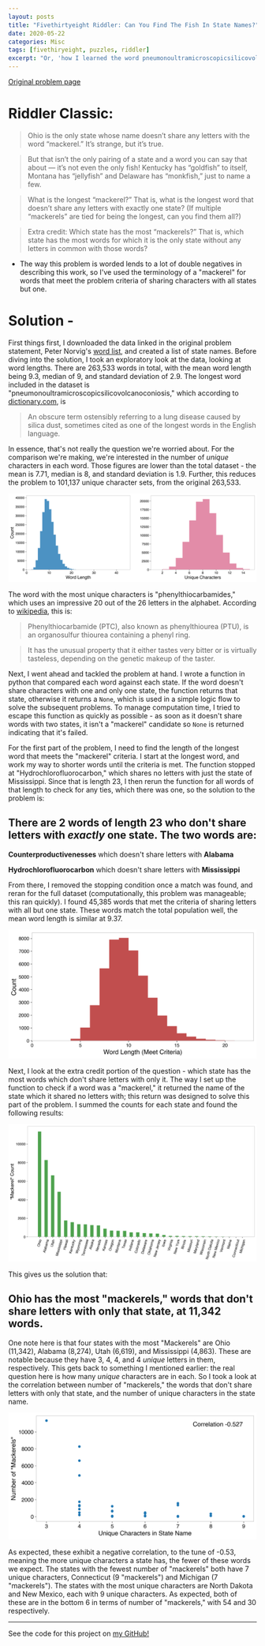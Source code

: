 ```yaml
---
layout: posts
title: "Fivethirtyeight Riddler: Can You Find The Fish In State Names?"
date: 2020-05-22
categories: Misc
tags: [fivethiryeight, puzzles, riddler]
excerpt: "Or, 'how I learned the word pneumonoultramicroscopicsilicovolcanoconiosis'"
---
```


[Original problem page](https://fivethirtyeight.com/features/somethings-fishy-in-the-state-of-the-riddler/)


# Riddler Classic:

> Ohio is the only state whose name doesn’t share any letters with the word “mackerel.” It’s strange, but it’s true.

> But that isn’t the only pairing of a state and a word you can say that about — it’s not even the only fish! Kentucky has “goldfish” to itself, Montana has “jellyfish” and Delaware has “monkfish,” just to name a few.

> What is the longest “mackerel?” That is, what is the longest word that doesn’t share any letters with exactly one state? (If multiple “mackerels” are tied for being the longest, can you find them all?)

> Extra credit: Which state has the most “mackerels?” That is, which state has the most words for which it is the only state without any letters in common with those words?

* The way this problem is worded lends to a lot of double negatives in describing this work, so I've used the terminology of a "mackerel" for words that meet the problem criteria of sharing characters with all states but one.

# __Solution__ -


First things first, I downloaded the data linked in the original problem statement, Peter Norvig's [word list](https://norvig.com/ngrams/word.list), and created a list of state names. Before diving into the solution, I took an exploratory look at the data, looking at word lengths. There are 263,533 words in total, with the mean word length being 9.3, median of 9, and standard deviation of 2.9. The longest word included in the dataset is "pneumonoultramicroscopicsilicovolcanoconiosis," which according to [dictionary.com](https://www.dictionary.com/browse/pneumonoultramicroscopicsilicovolcanoconiosis), is 

>An obscure term ostensibly referring to a lung disease caused by silica dust, sometimes cited as one of the longest words in the English language.

 In essence, that's not really the question we're worried about. For the comparison we're making, we're interested in the number of _unique_ characters in each word. Those figures are lower than the total dataset - the mean is 7.71, median is 8, and standard deviation is 1.9. Further, this reduces the problem to 101,137 unique character sets, from the original 263,533.

![center](https://github.com/tjburch/puzzles/blob/master/riddler538_2020_May22/plots/count_distribution.png?raw=true) 

The word with the most unique characters is "phenylthiocarbamides," which uses an impressive 20 out of the 26 letters in the alphabet. According to [wikipedia](https://en.wikipedia.org/wiki/Phenylthiocarbamide), this is:

> Phenylthiocarbamide (PTC), also known as phenylthiourea (PTU), is an organosulfur thiourea containing a phenyl ring.

> It has the unusual property that it either tastes very bitter or is virtually tasteless, depending on the genetic makeup of the taster. 

Next, I went ahead and tackled the problem at hand. I wrote a function in python that compared each word against each state. If the word doesn't share characters with one and only one state, the function returns that state, otherwise it returns a ```None```, which is used in a simple logic flow to solve the subsequent problems. To manage computation time, I tried to escape this function as quickly as possible - as soon as it doesn't share words with two states, it isn't a "mackerel" candidate so ```None``` is returned indicating that it's failed. 

For the first part of the problem, I need to find the length of the longest word that meets the "mackerel" criteria. I start at the longest word, and work my way to shorter words until the criteria is met. The function stopped at "Hydrochlorofluorocarbon," which shares no letters with just the state of Mississippi. Since that is length 23, I then rerun the function for all words of that length to check for any ties, which there was one, so the solution to the problem is:

## There are **2** words of length **23** who don't share letters with _exactly_ one state. The two words are:

**Counterproductivenesses** which doesn't share letters with **Alabama**

**Hydrochlorofluorocarbon** which doesn't share letters with **Mississippi**

From there, I removed the stopping condition once a match was found, and reran for the full dataset (computationally, this problem was manageable; this ran quickly). I found 45,385 words that met the criteria of sharing letters with all but one state. These words match the total population well, the mean word length is similar at 9.37.

![center](https://github.com/tjburch/puzzles/blob/master/riddler538_2020_May22/plots/passing_distribution.png?raw=true) 


Next, I look at the extra credit portion of the question - which state has the most words which don't share letters with only it. The way I set up the function to check if a word was a "mackerel," it returned the name of the state which it shared no letters with; this return was designed to solve this part of the problem. I summed the counts for each state and found the following results:

![center](https://github.com/tjburch/puzzles/blob/master/riddler538_2020_May22/plots/states_distribution.png?raw=true) 


This gives us the solution that:

## **Ohio** has the most "mackerels," words that don't share letters with only that state, at **11,342** words.

One note here is that four states with the most "Mackerels" are Ohio (11,342), Alabama (8,274), Utah (6,619), and Mississippi (4,863). These are notable because they have 3, 4, 4, and 4 _unique_ letters in them, respectively. This gets back to something I mentioned earlier: the real question here is how many _unique_ characters are in each. So I took a look at the correlation between number of "mackerels," the words that don't share letters with only that state, and the number of unique characters in the state name. 


![center](https://github.com/tjburch/puzzles/blob/master/riddler538_2020_May22/plots/scatter_state.png?raw=true) 

As expected, these exhibit a negative correlation, to the tune of -0.53, meaning the more unique characters a state has, the fewer of these words we expect. The states with the fewest number of "mackerels" both have 7 unique characters, Connecticut (9 "mackerels") and Michigan (7 "mackerels"). The states with the most unique characters are North Dakota and New Mexico, each with 9 unique characters. As expected, both of these are in the bottom 6 in terms of number of "mackerels," with 54 and 30 respectively.

___

See the code for this project on [my GitHub!](https://github.com/tjburch/puzzles/tree/master/riddler538_2020_May22)